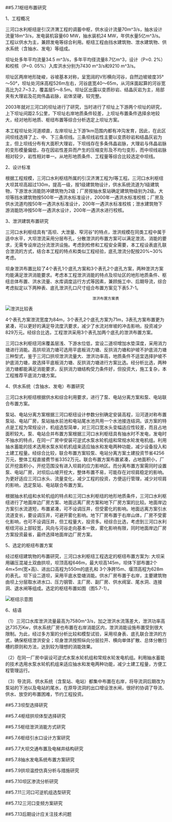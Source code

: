 ##5.7.1枢纽布置研究  

1、工程概况  

三河口水利枢纽是引汉济渭工程的调蓄中枢，供水设计流量70m^3/s，抽水设计流量18m^3/s，发电装机容量60 MW，抽水装机24 MW，年供水量5亿m^3/s。工程以供水为主，兼顾发电等综合利用。枢纽工程由挡水建筑物、泄水建筑物、供水系统（含抽水、发电）等组成。  

坝址处多年平均流量34.5 m^3/s，多年平均径流量8.7亿m^3，设计（P=0. 2%）和校核（P=0. 05%）入库洪水分别为7430 m^3/s和9210 m^3/s。  
  
坝址区两岸地形陡峻，谷坡基本对称，呈宽阔的V形横向河谷，自然边坡坡度35°～50°，坝址处河床高程526m左右，河谷底宽40～65m，从河床面起算的河谷宽高比为2.7~3.2，覆盖层5～8.5m。坝址区出露以变质砂岩、结晶灰岩为主，局部夹有大理岩及花岗伟晶岩脉，岩体坚硬，较完整。  

2003年就对三河口的坝址进行了研究，当时进行了坝址上下游两个坝址的研究，上下坝址间距2.5公里，下坝址右岸地质条件较差，上坝址布置条件选择余地较大，经对地形地质、枢纽布置等综合分析选定上坝址方案。  

本工程坝址处河道顺直，左岸坝址上下游1km范围内都有冲沟发育，因此，在此区间坝线选择了上、中、下三条坝线。三条坝线岩性主要以变质砂岩和结晶灰岩为主，但上坝线分布有大面积大理岩，下坝线存在多条伟晶岩脉，大理岩与伟晶岩脉的变形模量偏低，存在因岩性差异而产生的压缩变形及不均匀变形，而中坝线岩脉相对较少，岩性相对单一。从地形地质条件、工程量等综合比较选定中坝线。
  
2、设计标准  

根据工程规模，三河口水利枢纽所属的引汉济渭工程为Ⅰ等工程。三河口水利枢纽大坝其坝高超过130m，提高一级，按1级建筑物设计，供水系统流道为1级建筑物，下游泄水消能防冲建筑物为2级；厂房按抽水泵站确定建筑物级别为2级。大坝等挡水建筑物按500年一遇洪水标准设计，2000年一遇洪水标准校核；厂房及供水流道均按50年一遇洪水标准设计，200年一遇洪水标准校核；泄水建筑物下游消能防冲按50年一遇洪水设计，200年一遇洪水进行校核。  

3、泄洪建筑布置研究  

三河口水利枢纽具有“高坝、大泄量、窄河谷”的特点，泄洪规模在同类工程中属于适中水平，大坝泄流采用分层布孔，分散泄洪的布置方案可以满足泄流、消能的要求，无需专设岸边分流泄洪设施。考虑到检修和工程安全需要，本工程设表底孔联合泄流的方式，结合本工程的特点和类似工程经验，底孔泄流分配按20%~30%考虑。  

坝身泄洪布置比较了4个表孔1个底孔方案和3个表孔2个底孔方案，两种泄洪方案均能满足泄洪消能要求。考虑本工程泄洪消能的特点及坝址区的地形地质条件、枢纽总体布置、洪水流量、水库调度运行方式等因素，兼顾施工中、后期导流，综合考虑拟定以下两种表、底孔泄洪孔口尺寸组合布置方案见下表5.7-1。  
  
                                          泄洪布置方案表
![泄洪比较表](/img/2018-2-28-11-30-57.jpg  "表5.7-1")  

4个表孔方案泄流宽度为84m，3个表孔2个底孔方案为71m，3表孔方案布置更为紧凑，可以更好的满足导流度汛要求，减少了水流对岸坡的冲击影响，投资减少829万元。经综合比选，工程泄洪采用3个表孔加两个底孔的泄洪布置方案。  

三河口水利枢纽河床覆盖层浅、下游水位低，宜设二道坝增加水垫深度，采用消力塘进行消能。高拱坝消力塘可选用平底板消力塘、反拱消力塘和护坡不护底消力塘三种型式，鉴于三河口拱坝泄洪流量大、泄洪功率高，地质条件不适宜选择护坡不护底消力塘，故选择平底板消力塘、反拱消力塘进行方案比选。经分析比选，两种消力塘都能满足消能要求，反拱消力塘结构受力条件好，但投资大，施工复杂，本工程推荐平底消力塘方案。  

4、供水系统（含抽水、发电）布置研究  

三河口水利枢纽根据供水和综合利用要求，进行了泵、电站分离方案和泵、电站联合布置方案。  

泵站、电站分离方案根据三河口枢纽设计参数分别确定安装高程，沿河道对称布置泵站、电站厂房，泵站抽水前池和电站尾水池共用一个水池接连结洞。该方案的特点是工程为常规设计，机组选型简单，对三河口宽水头变幅适应性较差，而且占地面积较大。泵、电站合并布置方案根据三河口水利枢纽具有抽水时不发电，发电时不抽水的特点，在同一厂房中安装可逆式水泵水轮机组和常规水轮发电机组。利用抽水蓄能的技术选用水泵水轮机机组来适应抽水和发电两种功能，减少设备投入和土建工程量。经综合比较，联合布置方案较泵、电站分离方案土建投资节省4256万元，整体工程直接费节省3352万元。联合布置方案布置紧凑，占地面积小，厂区开挖面积小，开挖范围没有进入坝肩的应力影响区。而分离布置方案需同时设置泵、电站厂房，对坝后山坡开挖大，整体布置不易，可能存在对坝肩稳定的影响。为更好适应三河口水头、流量变化，减少工程的投资，方便运行管理，减少对坝肩的影响，选定泵站、电站联合布置方案。  

根据抽水机组和水轮机组的特点和三河口水利枢纽的地形地质条件，三河口水利枢纽进行了地面岸边厂房方案、地面远离厂房方案和地下厂房方案的比较。地面岸边方案引水流道短，布置紧凑，可不设调压井，但受雾化的影响。地面远离方案引水流道变长，要设调压井，可避开雾化影响。地下厂房布置于右岸山体，厂房不受雾化影响，也可不设调压井，但工程量大，投资多。经综合比选，考虑到三河口水利枢纽河谷上部较宽，风向与河谷走向基本一致，雾化影响有限，同时地面岸边厂房方案投资最省，最终选择地面岸边厂房方案。  

5、选定的枢纽布置方案  

经过枢纽建筑物的布置研究，三河口水利枢纽工程选定的枢纽布置方案为: 大坝采用碾压混凝土双曲拱坝，坝顶高程646m，最大坝高145m，坝体下部布置2个4m×5m(宽×高)、进出口高程为550m的底孔和 3个净跨15m、堰顶高程为628m的表孔。坝下设二道坝，采用平底水垫塘消能。供水厂房布置于右岸，主要建筑物由坝上分层取水进水口、压力钢管、主厂房、副厂房、供水阀室、尾水洞、连接洞、退水闸等组成。选定的枢纽布置如图（图5.7-1）。  

![枢纽示意图](/img/2018-2-28-15-35-00.jpg  "图5.7-1")  

6、结语  

（1）三河口水库泄洪流量最高为7580m^3/s，加之泄洪水流落差大，泄洪功率高达735万Kw，供水系统厂房也布置在右岸消能区内，泄洪消能设施布置受到很大限制。为此，经过多方案的分析比较和模型试验，采用坝身表、底孔联合泄洪的方式，确保枢纽泄洪安全；坝身泄洪按照纵向分层拉开、横向单体扩散、总体分散归槽的原则和方法，达到较为理想的消能效果。  

（2）在同一厂房中装设可逆式水泵水轮机组和常规水轮发电机组。利用抽水蓄能的技术选用水泵水轮机机组来适应抽水和发电两种功能，减少土建工程量，方便工程管理运行。  

（3）导流洞、供水系统（含泵站、电站）都集中布置在右岸，将导流洞后期改为泵站的下池以及电站的尾水，在原导流洞的出口增设泄水闸，很好的协调了导流、供水、放空的布置困难，节约工程投资。




##5.7.3坝型选择研究  

##5.7.4枢纽拱坝体型选择研究  

##5.7.5枢纽泄洪消能方式研究  

##5.7.6枢纽引水口设计方案研究  

##5.7.7大坝交通布置及电梯井结构研究  

##5.7.8抽水发电系统布置方案研究  

##5.7.9拱坝温控仿真分析与措施研究  

##5.7.10坝区渗流分析研究  

##5.7.11三河口可逆机组选型研究  

##5.7.12三河口变频方案研究  

##5.7.13后期设计应关注技术问题  



